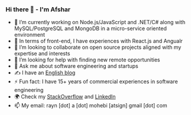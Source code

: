 ### Hi there 👋 - I'm Afshar

- 🔭 I’m currently working on Node.js/JavaScript and .NET/C# along with MySQL/PostgreSQL and MongoDB in a micro-service oriented environment
- 🌱 In terms of front-end, I have experiences with React.js and Angualr
- 👯 I’m looking to collaborate on open source projects aligned with my expertise and interests
- 🤔 I’m looking for help with finding new remote opportunities
- 💬 Ask me about software engineering and startups
- ✍️ I have an [English blog](https://dev.to/afsharm/)
- ⚡ Fun fact: I have 15+ years of commercial experiences in software engineering
- 🌍 Check my [StackOverflow](https://stackoverflow.com/users/167670/afshar-mohebi) and [LinkedIn](https://www.linkedin.com/in/afsharm/)
- 📫 My email: rayn [dot] a [dot] mohebi [atsign] gmail [dot] com
